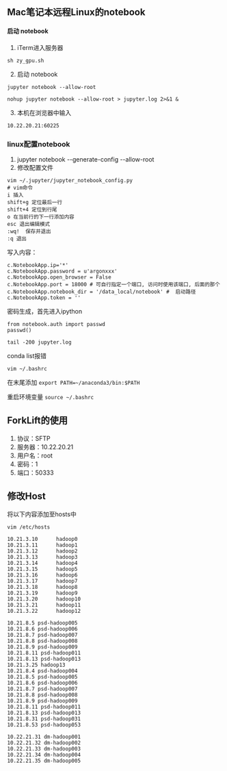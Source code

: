 ## Mac笔记本远程Linux的notebook
#### 启动 notebook
1. iTerm进入服务器
```
sh zy_gpu.sh
```
2. 启动 notebook
````
jupyter notebook --allow-root

nohup jupyter notebook --allow-root > jupyter.log 2>&1 &
````
3. 本机在浏览器中输入
```
10.22.20.21:60225
```

### linux配置notebook
1.  jupyter notebook --generate-config --allow-root
2. 修改配置文件
```
vim ~/.jupyter/jupyter_notebook_config.py
# vim命令
i 插入
shift+g 定位最后一行
shift+4 定位到行尾
o 在当前行的下一行添加内容
esc 退出编辑模式
:wq!  保存并退出
:q 退出
```

写入内容：
```
c.NotebookApp.ip='*'
c.NotebookApp.password = u'argonxxx'
c.NotebookApp.open_browser = False
c.NotebookApp.port = 18000 # 可自行指定一个端口, 访问时使用该端口, 后面的那个
c.NotebookApp.notebook_dir = '/data_local/notebook' #  启动路径
c.NotebookApp.token = ''
```
	
密码生成，首先进入ipython
```
from notebook.auth import passwd
passwd()
```

```
tail -200 jupyter.log
```

conda list报错

`vim ~/.bashrc`

在末尾添加
`export PATH=~/anaconda3/bin:$PATH`

重启环境变量
`source ~/.bashrc`


## ForkLift的使用
1. 协议：SFTP
2. 服务器：10.22.20.21
3. 用户名：root
4. 密码：1
5. 端口：50333

## 修改Host

将以下内容添加至hosts中
```
vim /etc/hosts
```

```
10.21.3.10      hadoop0
10.21.3.11      hadoop1
10.21.3.12      hadoop2
10.21.3.13      hadoop3
10.21.3.14      hadoop4
10.21.3.15      hadoop5
10.21.3.16      hadoop6
10.21.3.17      hadoop7
10.21.3.18      hadoop8
10.21.3.19      hadoop9
10.21.3.20      hadoop10
10.21.3.21      hadoop11
10.21.3.22      hadoop12

10.21.8.5 psd-hadoop005
10.21.8.6 psd-hadoop006
10.21.8.7 psd-hadoop007
10.21.8.8 psd-hadoop008
10.21.8.9 psd-hadoop009
10.21.8.11 psd-hadoop011
10.21.8.13 psd-hadoop013
10.21.3.25 hadoop13
10.21.8.4 psd-hadoop004
10.21.8.5 psd-hadoop005
10.21.8.6 psd-hadoop006
10.21.8.7 psd-hadoop007
10.21.8.8 psd-hadoop008
10.21.8.9 psd-hadoop009
10.21.8.11 psd-hadoop011
10.21.8.13 psd-hadoop013
10.21.8.31 psd-hadoop031
10.21.8.53 psd-hadoop053

10.22.21.31 dm-hadoop001
10.22.21.32 dm-hadoop002
10.22.21.33 dm-hadoop003
10.22.21.34 dm-hadoop004 
10.22.21.35 dm-hadoop005
```